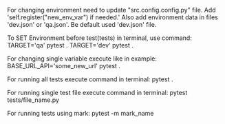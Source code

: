 For changing environment need to update "src.config.config.py" file. Add 'self.register("new_env_var") if needed.'
Also add environment data in files 'dev.json' or 'qa.json'. Be default used 'dev.json' file.

To SET Environment before test(tests) in terminal, use command:
        TARGET='qa' pytest .
        TARGET='dev' pytest .

For changing single variable execute like in example:
        BASE_URL_API='some_new_url' pytest . 
 
For running all tests execute command in terminal:
        pytest .

For running single test file execute command in terminal:
        pytest tests/file_name.py

For running tests using mark:
        pytest -m mark_name
